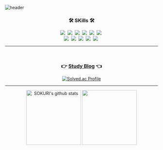 ![header](https://capsule-render.vercel.app/api?type=soft&color=auto&height=150&section=header&text=SanghyunHan&fontSize=70&animation=twinkling)

<h3 align="center">🛠 SKills 🛠</h3>

<p align="center">
  <img src="https://img.shields.io/badge/C++-00599C?style=flat-square&logo=C%2B%2B&logoColor=white"/></a>&nbsp
  <img src="https://img.shields.io/badge/DirectX-00599C?style=flat-square&logo=C%2B%2B&logoColor=white"/></a>&nbsp
  <img src="https://img.shields.io/badge/C%23-239120?style=flat-square&logo=CSharp&logoColor=white"/></a>&nbsp
  <img src="https://img.shields.io/badge/C-A8B9CC?style=flat-square&logo=C&logoColor=white"/></a>&nbsp 
  <img src="https://img.shields.io/badge/Python-3766AB?style=flat-square&logo=Python&logoColor=white"/></a>&nbsp
  <img src="https://img.shields.io/badge/-Lua-2C2D72?style=flat-square&logo=Lua&logoColor=white"/></a>&nbsp
  <br>
  <img src="https://img.shields.io/badge/-Visual%20Studio-5C2D91?style=flat-square&logo=Visual Studio&logoColor=white"/></a>&nbsp
  <img src="https://img.shields.io/badge/-Roblox-000000?style=flat-square&logo=Roblox&logoColor=white"/></a>&nbsp
  <img src="https://img.shields.io/badge/-Unity-FFFFFF?style=flat-square&logo=Unity&logoColor=black"/></a>&nbsp
  <img src="https://img.shields.io/badge/-Unreal Engine-0E1128?style=flat-square&logo=Unreal Engine&logoColor=white"/></a>&nbsp
  <img src="https://img.shields.io/badge/-GitHub-181717?style=flat-square&logo=GitHub&logoColor=white"/></a>&nbsp
</p>

<hr>

<div align="center">
<br> 
  
  ### 👉 [Study Blog](https://blog.naver.com/hshf123) 👈
  
  [![Solved.ac Profile](http://mazassumnida.wtf/api/v2/generate_badge?boj=hshf123)](https://solved.ac/hshf123/)
<br>
<hr>
<div style="display: flex, height:180px">
<img align="center" style="height:180px" src="https://github-readme-stats.vercel.app/api?username=hshf123&show_icons=true&include_all_commits=true&theme=nord&hide_border=true" alt="SOKURI's github stats" />
<img align="center" style="height:180px" src="https://github-readme-stats.vercel.app/api/top-langs/?username=hshf123&layout=compact&theme=nord&hide_border=true" />
</div>
 

